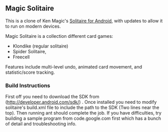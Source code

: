## Magic Solitaire

This is a clone of Ken Magic's [Solitaire for Android](https://code.google.com/p/solitaire-for-android/),
with updates to allow it to run on modern devices.

Magic Solitaire is a collection different card games:
* Klondike (regular solitaire)
* Spider Solitaire,
* Freecell

Features include multi-level undo, animated card movement, and statistic/score tracking.

### Build Instructions

First off you need to download the SDK from (http://developer.android.com/sdk/) .
Once installed you need to modify solitaire's build.xml file to include the
path to the SDK (Two lines near the top). Then running ant should complete the
job. If you have difficulties, try building a sample program from
code.google.com first which has a bunch of detail and troubleshooting info.
